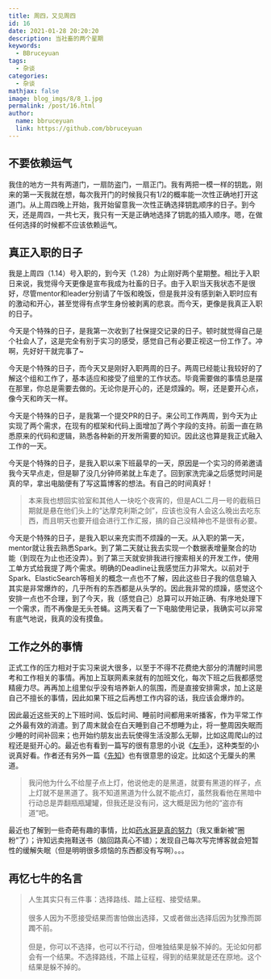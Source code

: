 ```yaml
---
title: 周四，又见周四
id: 16
date: 2021-01-28 20:20:20
description: 当社畜的两个星期
keywords: 
  - BBruceyuan
tags: 
  - 杂谈
categories: 
  - 杂谈
mathjax: false
image: blog_imgs/8/8_1.jpg
permalink: /post/16.html
author: 
  name: bbruceyuan
  link: https://github.com/bbruceyuan
---
```


## 不要依赖运气
我住的地方一共有两道门，一扇防盗门，一扇正门。我有两把一模一样的钥匙，刚来的第一天我就在想，每次我开门的时候我只有1/2的概率能一次性正确地打开这道门。从上周四晚上开始，我开始留意我一次性正确选择钥匙顺序的日子。到今天，还是周四，一共七天，我只有一天是正确地选择了钥匙的插入顺序。嗯，在做任何选择的时候都不应该依赖运气。

## 真正入职的日子
我是上周四（1.14）号入职的，到今天（1.28）为止刚好两个星期整。相比于入职日来说，我觉得今天更像是宣布我成为社畜的日子。由于入职当天我状态不是很好，尽管mentor和leader分别请了午饭和晚饭，但是我并没有感到新入职时应有的激动和开心，甚至觉得有点学生身份被剥离的悲哀。而今天，更像是我真正入职的日子。

今天是个特殊的日子，是我第一次收到了社保提交记录的日子。顿时就觉得自己是个社会人了，这是完全有别于实习的感受，感觉自己有必要正视这一份工作了。冲啊，先好好干就完事了~

今天是个特殊的日子，而今天又是刚好入职两周的日子。两周已经能让我较好的了解这个组和工作了，基本适应和接受了组里的工作状态。毕竟需要做的事情总是摆在那里，你总是需要去做的。无论你是开心的，还是烦躁的。啊，还是要开心点，像今天和昨天一样。

今天是个特殊的日子，是我第一个提交PR的日子。来公司工作两周，到今天为止实现了两个需求，在现有的框架和代码上面增加了两个字段的支持。前面一直在熟悉原来的代码和逻辑，熟悉各种新的开发所需要的知识。因此这也算是我正式融入工作的一天。

今天是个特殊的日子，是我入职以来下班最早的一天，原因是一个实习的师弟邀请我今天早点走，但是聊了没几分钟师弟就上车走了。回到家洗完澡之后感觉时间是真的早，拿出电脑便有了写这篇博客的想法。有自己的时间真好！
> 本来我也想回实验室和其他人一块吃个夜宵的，但是ACL二月一号的截稿日期就是悬在他们头上的“达摩克利斯之剑”，应该也没有人会这么晚出去吃东西，而且明天也要开组会进行工作汇报，搞的自己没精神也不是很有必要。

今天是个特殊的日子，是我入职以来充实而不烦躁的一天。从入职的第一天，mentor就让我去熟悉Spark。到了第二天就让我去实现一个数据表增量聚合的功能（到现在为止也还没弄）。到了第三天就安排我进行搜索相关的开发工作，使用工单方式给我提了两个需求。明确的Deadline让我感觉压力非常大。以前对于Spark、ElasticSearch等相关的概念一点也不了解，因此这些日子我的信息输入其实是非常爆炸的，几乎所有的东西都是从头学的。因此我非常的烦躁，感觉这个安排一点也不合理，到了今天，我（感觉自己）总算可以开始正确、有序地处理下一个需求，而不再像是无头苍蝇。这两天看了一下电脑使用记录，我确实可以非常有底气地说，我真的没有摸鱼。

## 工作之外的事情
正式工作的压力相对于实习来说大很多，以至于不得不花费绝大部分的清醒时间思考和工作相关的事情。再加上互联网素来就有的加班文化，每次下班之后我都感觉精疲力尽。再再加上组里似乎没有培养新人的氛围，而是直接安排需求，加上这是自己不擅长的事情，因此如果下班之后再想工作内容的话，我应该会爆炸的。

因此最近这些天的上下班时间、饭后时间、睡前时间都用来听播客，作为平常工作之外最有效的消遣。到了周末就会在白天睡到自己不想睡为止，将一整周因失眠而少睡的时间补回来；也开始约朋友出去玩使得生活没那么无聊，比如这周爬山的过程还是挺开心的。最近也有看到一篇写的很有意思的小说《[左手](https://xiaowei1118.github.io/2015/12/16/%E5%B7%A6%E6%89%8B/#more)》，这种类型的小说真好看。作者还有另外一篇《[先知](https://xiaowei1118.github.io/2015/12/16/%E5%85%88%E7%9F%A5/)》也有很意思的设定。比如这个无厘头的黑道。
> 我问他为什么不给屋子点上灯，他说他走的是黑道，就要有黑道的样子，点上灯就不是黑道了。我不知道黑道为什么就不能点灯，虽然我看他在黑暗中行动总是弄翻瓶瓶罐罐，但我还是没有问，这大概是因为他的“盗亦有道”吧。

最近也了解到一些奇葩有趣的事情，比如[药水哥是真的努力](https://m.bilibili.com/video/av81377885)（我又重新被“圈粉”了）；许知远卖拖鞋送书（脑回路真心不错）；发现自己每次写完博客就会短暂性的缓解失眠（但是明明很多烦恼的东西都没有写啊）。。。

## 再忆七牛的名言
> 人生其实只有三件事：选择路线、踏上征程、接受结果。<br/><br/>
> 很多人因为不愿接受结果而害怕做出选择，又或者做出选择后因为犹豫而踯躅不前。<br/><br/>
> 但是，你可以不选择，也可以不行动，但唯独结果是躲不掉的。无论如何都会有一个结果。不选择路线，不踏上征程，得到的结果就是还在原地。这个结果是躲不掉的。

